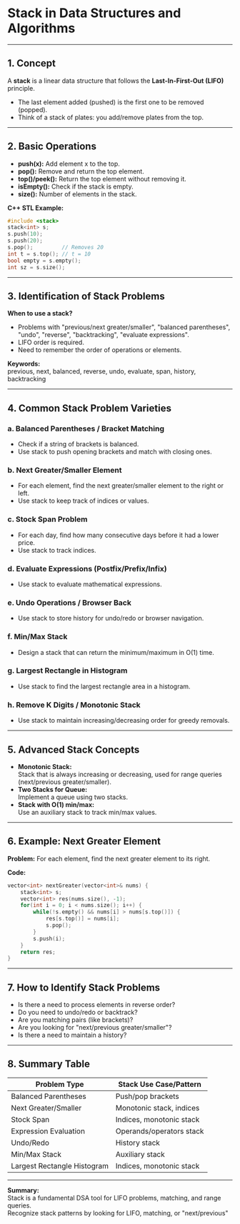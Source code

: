 # Stack in Data Structures and Algorithms

---

## 1. Concept

A **stack** is a linear data structure that follows the **Last-In-First-Out (LIFO)** principle.  
- The last element added (pushed) is the first one to be removed (popped).
- Think of a stack of plates: you add/remove plates from the top.

---

## 2. Basic Operations

- **push(x):** Add element x to the top.
- **pop():** Remove and return the top element.
- **top()/peek():** Return the top element without removing it.
- **isEmpty():** Check if the stack is empty.
- **size():** Number of elements in the stack.

**C++ STL Example:**
```cpp
#include <stack>
stack<int> s;
s.push(10);
s.push(20);
s.pop();         // Removes 20
int t = s.top(); // t = 10
bool empty = s.empty();
int sz = s.size();
```

---

## 3. Identification of Stack Problems

**When to use a stack?**
- Problems with "previous/next greater/smaller", "balanced parentheses", "undo", "reverse", "backtracking", "evaluate expressions".
- LIFO order is required.
- Need to remember the order of operations or elements.

**Keywords:**  
previous, next, balanced, reverse, undo, evaluate, span, history, backtracking

---

## 4. Common Stack Problem Varieties

### a. Balanced Parentheses / Bracket Matching

- Check if a string of brackets is balanced.
- Use stack to push opening brackets and match with closing ones.

### b. Next Greater/Smaller Element

- For each element, find the next greater/smaller element to the right or left.
- Use stack to keep track of indices or values.

### c. Stock Span Problem

- For each day, find how many consecutive days before it had a lower price.
- Use stack to track indices.

### d. Evaluate Expressions (Postfix/Prefix/Infix)

- Use stack to evaluate mathematical expressions.

### e. Undo Operations / Browser Back

- Use stack to store history for undo/redo or browser navigation.

### f. Min/Max Stack

- Design a stack that can return the minimum/maximum in O(1) time.

### g. Largest Rectangle in Histogram

- Use stack to find the largest rectangle area in a histogram.

### h. Remove K Digits / Monotonic Stack

- Use stack to maintain increasing/decreasing order for greedy removals.

---

## 5. Advanced Stack Concepts

- **Monotonic Stack:**  
  Stack that is always increasing or decreasing, used for range queries (next/previous greater/smaller).
- **Two Stacks for Queue:**  
  Implement a queue using two stacks.
- **Stack with O(1) min/max:**  
  Use an auxiliary stack to track min/max values.

---

## 6. Example: Next Greater Element

**Problem:** For each element, find the next greater element to its right.

**Code:**
```cpp
vector<int> nextGreater(vector<int>& nums) {
    stack<int> s;
    vector<int> res(nums.size(), -1);
    for(int i = 0; i < nums.size(); i++) {
        while(!s.empty() && nums[i] > nums[s.top()]) {
            res[s.top()] = nums[i];
            s.pop();
        }
        s.push(i);
    }
    return res;
}
```

---

## 7. How to Identify Stack Problems

- Is there a need to process elements in reverse order?
- Do you need to undo/redo or backtrack?
- Are you matching pairs (like brackets)?
- Are you looking for "next/previous greater/smaller"?
- Is there a need to maintain a history?

---

## 8. Summary Table

| Problem Type                | Stack Use Case/Pattern         |
|-----------------------------|-------------------------------|
| Balanced Parentheses        | Push/pop brackets             |
| Next Greater/Smaller        | Monotonic stack, indices      |
| Stock Span                  | Indices, monotonic stack      |
| Expression Evaluation       | Operands/operators stack      |
| Undo/Redo                   | History stack                 |
| Min/Max Stack               | Auxiliary stack               |
| Largest Rectangle Histogram | Indices, monotonic stack      |

---

**Summary:**  
Stack is a fundamental DSA tool for LIFO problems, matching, and range queries.  
Recognize stack patterns by looking for LIFO, matching, or "next/previous"